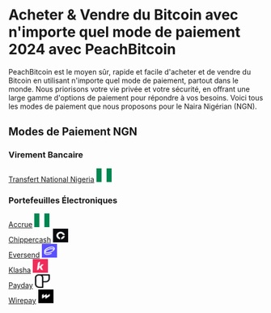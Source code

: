 <body class="payment-methods-page">

# Acheter & Vendre du Bitcoin avec n'importe quel mode de paiement 2024 avec PeachBitcoin

PeachBitcoin est le moyen sûr, rapide et facile d'acheter et de vendre du Bitcoin en utilisant n'importe quel mode de paiement, partout dans le monde. Nous priorisons votre vie privée et votre sécurité, en offrant une large gamme d'options de paiement pour répondre à vos besoins. Voici tous les modes de paiement que nous proposons pour le Naira Nigérian (NGN).

## Modes de Paiement NGN

### Virement Bancaire

<div class="payment-grid">
    <div class="payment-grid-item">
        <a href="/buy-bitcoin-with-national-transfer-nigeria">Transfert National Nigeria</a> 
        <img src="/img/faq/logoimg/nigeriaflag.png" width="30px" height="27px" alt="Acheter du bitcoin avec Transfert National Nigeria, Vendre du bitcoin avec Transfert National Nigeria">
    </div>
</div>

### Portefeuilles Électroniques

<div class="payment-grid">
    <div class="payment-grid-item">
        <a href="/buy-bitcoin-with-accrue">Accrue</a> 
        <img src="/img/faq/logoimg/nigeriaflag.png" width="30px" height="27px" alt="Acheter du bitcoin avec Accrue, Vendre du bitcoin avec Accrue">
    </div>
    <div class="payment-grid-item">
        <a href="/buy-bitcoin-with-chippercash">Chippercash</a> 
        <img src="/img/faq/logoimg/chippercash.png" width="30px" height="27px" alt="Acheter du bitcoin avec Chippercash, Vendre du bitcoin avec Chippercash">
    </div>
    <div class="payment-grid-item">
        <a href="/buy-bitcoin-with-eversend">Eversend</a> 
        <img src="/img/faq/logoimg/eversend.png" width="30px" height="27px" alt="Acheter du bitcoin avec Eversend, Vendre du bitcoin avec Eversend">
    </div>
    <div class="payment-grid-item">
        <a href="/buy-bitcoin-with-klasha">Klasha</a> 
        <img src="/img/faq/logoimg/klasha.png" width="30px" height="27px" alt="Acheter du bitcoin avec Klasha, Vendre du bitcoin avec Klasha">
    </div>
    <div class="payment-grid-item">
        <a href="/buy-bitcoin-with-payday">Payday</a> 
        <img src="/img/faq/logoimg/payday.png" width="30px" height="27px" alt="Acheter du bitcoin avec Payday, Vendre du bitcoin avec Payday">
    </div>
    <div class="payment-grid-item">
        <a href="/buy-bitcoin-with-wirepay">Wirepay</a> 
        <img src="/img/faq/logoimg/wirepay.png" width="30px" height="27px" alt="Acheter du bitcoin avec Wirepay, Vendre du bitcoin avec Wirepay">
    </div>
</div>

</body>
